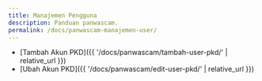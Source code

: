 ```yaml
---
title: Manajemen Pengguna
description: Panduan panwascam.
permalink: /docs/panwascam-manajemen-user/
---
```


* [Tambah Akun PKD]({{ '/docs/panwascam/tambah-user-pkd/' | relative_url }})
* [Ubah Akun PKD]({{ '/docs/panwascam/edit-user-pkd/' | relative_url }})